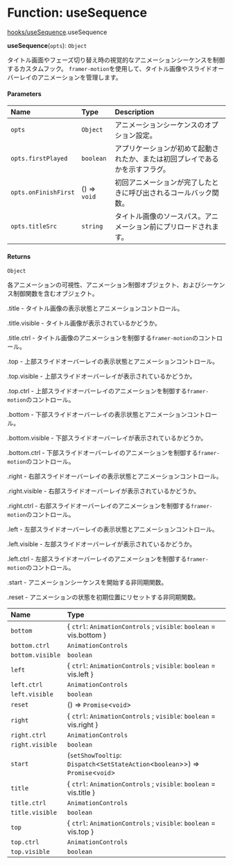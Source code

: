 # Function: useSequence

[hooks/useSequence](../modules/hooks_useSequence.md).useSequence

**useSequence**(`opts`): `Object`

タイトル画面やフェーズ切り替え時の視覚的なアニメーションシーケンスを制御するカスタムフック。
`framer-motion`を使用して、タイトル画像やスライドオーバーレイのアニメーションを管理します。

#### Parameters

| Name | Type | Description |
| :------ | :------ | :------ |
| `opts` | `Object` | アニメーションシーケンスのオプション設定。 |
| `opts.firstPlayed` | `boolean` | アプリケーションが初めて起動されたか、または初回プレイであるかを示すフラグ。 |
| `opts.onFinishFirst` | () => `void` | 初回アニメーションが完了したときに呼び出されるコールバック関数。 |
| `opts.titleSrc` | `string` | タイトル画像のソースパス。アニメーション前にプリロードされます。 |

#### Returns

`Object`

各アニメーションの可視性、アニメーション制御オブジェクト、およびシーケンス制御関数を含むオブジェクト。

.title - タイトル画像の表示状態とアニメーションコントロール。

.title.visible - タイトル画像が表示されているかどうか。

.title.ctrl - タイトル画像のアニメーションを制御する`framer-motion`のコントロール。

.top - 上部スライドオーバーレイの表示状態とアニメーションコントロール。

.top.visible - 上部スライドオーバーレイが表示されているかどうか。

.top.ctrl - 上部スライドオーバーレイのアニメーションを制御する`framer-motion`のコントロール。

.bottom - 下部スライドオーバーレイの表示状態とアニメーションコントロール。

.bottom.visible - 下部スライドオーバーレイが表示されているかどうか。

.bottom.ctrl - 下部スライドオーバーレイのアニメーションを制御する`framer-motion`のコントロール。

.right - 右部スライドオーバーレイの表示状態とアニメーションコントロール。

.right.visible - 右部スライドオーバーレイが表示されているかどうか。

.right.ctrl - 右部スライドオーバーレイのアニメーションを制御する`framer-motion`のコントロール。

.left - 左部スライドオーバーレイの表示状態とアニメーションコントロール。

.left.visible - 左部スライドオーバーレイが表示されているかどうか。

.left.ctrl - 左部スライドオーバーレイのアニメーションを制御する`framer-motion`のコントロール。

.start - アニメーションシーケンスを開始する非同期関数。

.reset - アニメーションの状態を初期位置にリセットする非同期関数。

| Name | Type |
| :------ | :------ |
| `bottom` | \{ `ctrl`: `AnimationControls` ; `visible`: `boolean` = vis.bottom } |
| `bottom.ctrl` | `AnimationControls` |
| `bottom.visible` | `boolean` |
| `left` | \{ `ctrl`: `AnimationControls` ; `visible`: `boolean` = vis.left } |
| `left.ctrl` | `AnimationControls` |
| `left.visible` | `boolean` |
| `reset` | () => `Promise`\<`void`\> |
| `right` | \{ `ctrl`: `AnimationControls` ; `visible`: `boolean` = vis.right } |
| `right.ctrl` | `AnimationControls` |
| `right.visible` | `boolean` |
| `start` | (`setShowTooltip`: `Dispatch`\<`SetStateAction`\<`boolean`\>\>) => `Promise`\<`void`\> |
| `title` | \{ `ctrl`: `AnimationControls` ; `visible`: `boolean` = vis.title } |
| `title.ctrl` | `AnimationControls` |
| `title.visible` | `boolean` |
| `top` | \{ `ctrl`: `AnimationControls` ; `visible`: `boolean` = vis.top } |
| `top.ctrl` | `AnimationControls` |
| `top.visible` | `boolean` |
